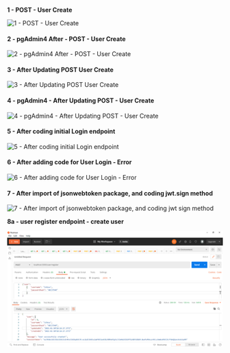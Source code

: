 **1 - POST - User Create**

![1 - POST - User Create](https://user-images.githubusercontent.com/43973512/105906374-99fa3200-5ff1-11eb-9dae-d6621fea39ee.png)

#### 2 - pgAdmin4 After - POST - User Create

![2 - pgAdmin4 After - POST - User Create](https://user-images.githubusercontent.com/43973512/105907293-d0847c80-5ff2-11eb-9acb-e6e766033770.png)

#### 3 - After Updating POST User Create

![3 - After Updating POST User Create](https://user-images.githubusercontent.com/43973512/105907449-fb6ed080-5ff2-11eb-92ef-e8af4130f1fb.png)

#### 4 - pgAdmin4 - After Updating POST - User Create

![4 - pgAdmin4 - After Updating  POST - User Create](https://user-images.githubusercontent.com/43973512/105907549-13465480-5ff3-11eb-98bf-d38351ffae2c.png)

#### 5 - After coding initial Login endpoint

![5 - After coding initial Login endpoint](https://user-images.githubusercontent.com/43973512/105907590-278a5180-5ff3-11eb-8201-fe15b2e4ef4c.png)

#### 6 - After adding code for User Login - Error

![6 - After adding code for User Login - Error](https://user-images.githubusercontent.com/43973512/105907679-3f61d580-5ff3-11eb-8046-0b4c33baaa75.png)

#### 7 - After import of jsonwebtoken package, and coding jwt.sign method

![7 - After import of jsonwebtoken package, and coding jwt sign method](https://user-images.githubusercontent.com/43973512/105907757-5274a580-5ff3-11eb-9847-ff0349031939.png)

**8a - user register endpoint - create user**

![Create User](https://github.com/blscott17/WorkoutLog-server/blob/main/images/8a%20-%20user%20register%20endpoint%20-%20create%20user.png)
